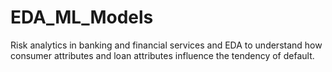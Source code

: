 # EDA_ML_Models
Risk analytics in banking and financial services and 
EDA to understand how consumer attributes and loan attributes influence the tendency of default.
